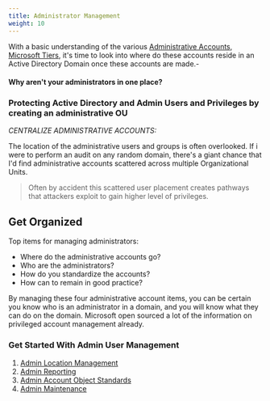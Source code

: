 ```yaml
---
title: Administrator Management
weight: 10
---
```

 
With a basic understanding of the various [Administrative Accounts](adminaccounts), [Microsoft Tiers](tiers), it's time to look into where do these accounts reside in an Active Directory Domain once these accounts are made.-


#### Why aren't your administrators in one place?

### Protecting Active Directory and Admin Users and Privileges by creating an administrative OU
 
*CENTRALIZE ADMINISTRATIVE ACCOUNTS:*

The location of the administrative users and groups is often overlooked. If i were to perform an audit on any random domain, there's a giant chance that I'd find administrative accounts scattered across multiple Organizational Units. 

> Often by accident this scattered user placement creates pathways that attackers exploit to gain higher level of privileges.

## Get Organized
<!-- i think each one of these below is good enough topic for a post -->
Top items for managing administrators:
- Where do the administrative accounts go?
- Who are the administrators?
- How do you standardize the accounts?
- How can to remain in good practice?
 
By managing these four administrative account items, you can be certain you know who is an administrator in a domain, and you will know what they can do on the domain. 
Microsoft open sourced a lot of the information on privileged account management already.

### Get Started With Admin User Management
1. [Admin Location Management](admin_ou)
2. [Admin Reporting](admin_reports)
3. [Admin Account Object Standards](admin_standards)
4. [Admin Maintenance](admin_maintenance)

